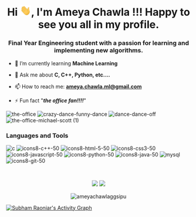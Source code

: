 <h1 align="center" >Hi <img src="https://raw.githubusercontent.com/ptprashanttripathi/ptprashanttripathi/master/hi.gif" alt="wave" width="30px">, I'm Ameya Chawla !!! Happy to see you all in my profile.</h1>
<h3 align="center">Final Year  Engineering student with a passion for learning and implementing new algorithms.</h3>

- 🌱 I’m currently learning **Machine Learning**

- 💬 Ask me about **C, C++, Python, etc....**

- 📫 How to reach me: **ameya.chawla.ml@gmail.com**

- ⚡ Fun fact "***the office fan!!!!***"


![the-office](https://user-images.githubusercontent.com/88154798/138342554-545a1e5d-c13f-4da4-8530-aa9b27acde96.gif)
![crazy-dance-funny-dance](https://user-images.githubusercontent.com/88154798/138342674-8141e321-b49a-4210-aa54-55f7ece83201.gif)
![dance-dance-off](https://user-images.githubusercontent.com/88154798/138342245-16890712-d4eb-4dbb-a863-db71121f1e29.gif)
![the-office-michael-scott (1)](https://user-images.githubusercontent.com/88154798/138343032-7d95f25e-3ea1-480b-9290-11cdd2ac6d89.gif)

<h3 align="left">Languages and Tools</h3>

![c](https://user-images.githubusercontent.com/85509306/138152751-0f3ab8c8-228c-4779-b2b9-6257bcc4ae56.png)
![icons8-c++-50](https://user-images.githubusercontent.com/85509306/138154133-20b5ae8f-f50b-4b3a-aea2-fcbb9a561b80.png)
![icons8-html-5-50](https://user-images.githubusercontent.com/85509306/138154169-1f4b4be6-445a-41f2-9ac7-35758be2ae3a.png)
![icons8-css3-50](https://user-images.githubusercontent.com/85509306/138154185-7420f31a-1825-4d52-9d79-8b068ef12dc7.png)
![icons8-javascript-50](https://user-images.githubusercontent.com/85509306/138154180-b3a20378-a7be-4894-adbb-b95e74ae1071.png)
![icons8-python-50](https://user-images.githubusercontent.com/85509306/138153899-82919014-79b1-4059-8412-f5b37059a4a7.png)
![icons8-java-50](https://user-images.githubusercontent.com/85509306/138153909-336e0b2d-2831-4809-9768-c6593aaf4eaa.png)
![mysql](https://user-images.githubusercontent.com/85509306/138153925-5222ad69-b16f-4d5a-9303-5718d623a063.png)
![icons8-git-50](https://user-images.githubusercontent.com/85509306/138153946-8a59baca-39d8-4f33-b729-5fd799ca1fbb.png)

<br>
<p align="center">
  <img width="48%" src="https://github-readme-stats.vercel.app/api?username=ameyachawlaggsipu&show_icons=true&theme=chartreuse-dark" />
  <img width="28%" src="https://github-readme-stats.vercel.app/api/top-langs/?username=ameyachawlaggsipu&theme=chartreuse-dark" />
</p>

<p style="margin:10px;" align="center"><img align="center" src="https://github-readme-streak-stats.herokuapp.com/?user=ameyachawlaggsipu&theme=chartreuse-dark" alt="ameyachawlaggsipu" /></p>

<a href="https://github.com/SubhamRaoniar28/github-readme-activity-graph"><img alt="Subham Raoniar's Activity Graph" src="https://activity-graph.herokuapp.com/graph?username=ameyachawlaggsipu&bg_color=000000&color=7FFE00&line=197300&point=00ADFE&hide_border=false&border_radius=5" /></a>

